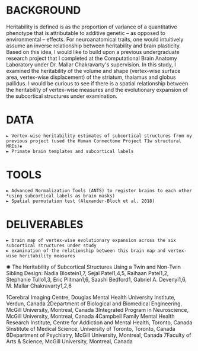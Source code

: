 # BACKGROUND

Heritability is defined is as the proportion of variance of a quantitative phenotype that is attributable to additive genetic – as opposed to environmental – effects. For neuroanatomical traits, one would intuitively assume an inverse relationship between heritability and brain plasticity. Based on this idea, I would like to build upon a previous undergraduate research project that I completed at the Computational Brain Anatomy Laboratory under Dr. Mallar Chakravarty's supervision. In this study, I examined the heritability of the volume and shape (vertex-wise surface area, vertex-wise displacement) of the striatum, thalamus and globus pallidus. I would be curious to see if there is a spatial relationship between the heritability of vertex-wise measures and the evolutionary expansion of the subcortical structures under examination.


# DATA

	► Vertex-wise heritability estimates of subcortical structures from my previous project (used the Human Connectome Project T1w structural MRIs)✺
	► Primate brain templates and subcortical labels

# TOOLS

	► Advanced Normalization Tools (ANTS) to register brains to each other *using subcortical labels as brain masks)
	► Spatial permutation test (Alexander-Bloch et al. 2018)

# DELIVERABLES

	► brain map of vertex-wise evolutionary expansion across the six subcortical structures under study
	► examination of the relationship between this brain map and vertex-wise heritability measures

 
✺ The Heritability of Subcortical Structures Using a Twin and Non-Twin Sibling Design:
Nadia Blostein1,7, Sejal Patel1,4,5, Raihaan Patel1,2, Stephanie Tullo1,3, Eric Plitman1,6, Saashi Bedford1, Gabriel A. Devenyi1,6, M. Mallar Chakravarty1,2,6
 
1Cerebral Imaging Centre, Douglas Mental Health University Institute, Verdun, Canada
2Department of Biological and Biomedical Engineering, McGill University, Montreal, Canada
3Integrated Program in Neuroscience, McGill University, Montreal, Canada
4Campbell Family Mental Health Research Institute, Centre for Addiction and Mental Health, Toronto, Canada
5Institute of Medical Science, University of Toronto, Toronto, Canada
6Department of Psychiatry, McGill University, Montreal, Canada
7Faculty of Arts & Science, McGill University, Montreal, Canada
